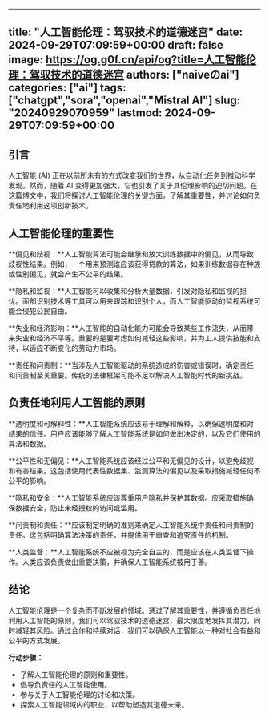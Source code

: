
---
title: "人工智能伦理：驾驭技术的道德迷宫"
date: 2024-09-29T07:09:59+00:00
draft: false
image: https://og.g0f.cn/api/og?title=人工智能伦理：驾驭技术的道德迷宫
authors: ["naiveのai"]
categories: ["ai"]
tags: ["chatgpt","sora","openai","Mistral AI"]
slug: "20240929070959"
lastmod: 2024-09-29T07:09:59+00:00
---
## 引言

人工智能 (AI) 正在以前所未有的方式改变我们的世界，从自动化任务到推动科学发现。然而，随着 AI 变得更加强大，它也引发了关于其伦理影响的迫切问题。在这篇博文中，我们将探讨人工智能伦理的关键方面，了解其重要性，并讨论如何负责任地利用这项创新技术。

## 人工智能伦理的重要性

**偏见和歧视：**人工智能算法可能会继承和放大训练数据中的偏见，从而导致歧视性结果。例如，一个用来预测谁应该获得贷款的算法，如果训练数据存在种族或性别偏见，就会产生不公平的结果。

**隐私和监视：**人工智能可以收集和分析大量数据，引发对隐私和监视的担忧。面部识别技术等工具可以用来跟踪和识别个人，而人工智能驱动的监视系统可能会侵犯公民自由。

**失业和经济影响：**人工智能的自动化能力可能会导致某些工作流失，从而带来失业和经济不平等。重要的是要考虑如何减轻这些影响，并为工人提供技能和支持，以适应不断变化的劳动力市场。

**责任和问责制：**当涉及人工智能驱动的系统造成的伤害或错误时，确定责任和问责制至关重要。传统的法律框架可能不足以解决人工智能时代的新挑战。

## 负责任地利用人工智能的原则

**透明度和可解释性：**人工智能系统应该易于理解和解释，以确保透明度和对结果的信任。用户应该能够了解人工智能系统是如何做出决定的，以及它们使用的算法和数据。

**公平性和无偏见：**人工智能系统应该经过公平和无偏见的设计，以避免歧视和有害结果。这包括使用代表性数据集、监测算法的偏见以及采取措施减轻任何不公平的影响。

**隐私和安全：**人工智能系统应该尊重用户隐私并保护其数据。应采取措施确保数据安全，防止未经授权的访问或滥用。

**问责制和责任：**应该制定明确的准则来确定人工智能系统中责任和问责制的责任。这包括明确算法决策的责任，并提供用于审查和追究责任的机制。

**人类监督：**人工智能系统不应被视为完全自主的，而是应该在人类监督下操作。人类应该负责做出重要决策，并确保人工智能系统被用于善。

## 结论

人工智能伦理是一个复杂而不断发展的领域。通过了解其重要性，并遵循负责任地利用人工智能的原则，我们可以驾驭技术的道德迷宫，最大限度地发挥其潜力，同时减轻其风险。通过合作和持续对话，我们可以确保人工智能以一种对社会有益和公平的方式发展。

**行动步骤：**

* 了解人工智能伦理的原则和重要性。
* 倡导负责任的人工智能使用。
* 参与关于人工智能伦理的讨论和决策。
* 探索人工智能领域内的职业，以帮助塑造其道德未来。